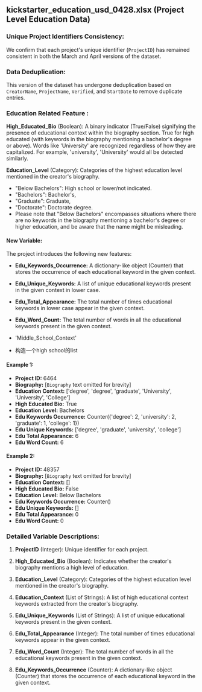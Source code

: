## kickstarter_education_usd_0428.xlsx (Project Level  Education Data)

### Unique Project Identifiers Consistency:
We confirm that each project's unique identifier (`ProjectID`) has remained consistent in both the March and April versions of the dataset.

### Data Deduplication:
This version of the dataset has undergone deduplication based on `CreatorName`, `ProjectName`, `Verified`, and `StartDate` to remove duplicate entries.

### Education Related Feature :
**High_Educated_Bio** (Boolean): A binary indicator (True/False) signifying the presence of educational context within the biography section. True for high educated (with keywords in the biography mentioning a bachelor's degree or above). Words like 'University' are recognized regardless of how they are capitalized. For example, 'university', 'University' would all be detected similarly. 

**Education_Level** (Category): Categories of the highest education level mentioned in the creator's biography.
  - "Below Bachelors": High school or lower/not indicated. 
  - "Bachelors": Bachelor's,
  - "Graduate": Graduate, 
 - "Doctorate": Doctorate degree.
 - Please note that "Below Bachelors" encompasses situations where there are no keywords in the biography mentioning a bachelor's degree or higher education, and be aware that the name might be misleading.
#### New Variable:

The project introduces the following new features:

- **Edu_Keywords_Occurrence:** A dictionary-like object (Counter) that stores the occurrence of each educational keyword in the given context.
  
- **Edu_Unique_Keywords:** A list of unique educational keywords present in the given context in lower case.
  
- **Edu_Total_Appearance:** The total number of times educational keywords in lower case appear in the given context.
  
- **Edu_Word_Count:** The total number of words in all the educational keywords present in the given context.
- 'Middle_School_Context'
- 构造一个high school的list

#### Example 1:
- **Project ID:** 6464
- **Biography:** 
  [`Biography`  text omitted for brevity]
- **Education Context:** ['degree', 'degree', 'graduate', 'University', 'University', 'College']
- **High Educated Bio:** True
- **Education Level:** Bachelors
- **Edu Keywords Occurrence:** Counter({'degree': 2, 'university': 2, 'graduate': 1, 'college': 1})
- **Edu Unique Keywords:** ['degree', 'graduate', 'university', 'college']
- **Edu Total Appearance:** 6
- **Edu Word Count:** 6
  
#### Example 2:
- **Project ID:** 48357
- **Biography:** 
  [`Biography` text omitted for brevity]
- **Education Context:** []
- **High Educated Bio:** False
- **Education Level:** Below Bachelors
- **Edu Keywords Occurrence:** Counter()
- **Edu Unique Keywords:** []
- **Edu Total Appearance:** 0
- **Edu Word Count:** 0

### Detailed Variable Descriptions:

1. **ProjectID** (Integer): Unique identifier for each project.
   
2. **High_Educated_Bio** (Boolean): Indicates whether the creator's biography mentions a high level of education.

3. **Education_Level** (Category): Categories of the highest education level mentioned in the creator's biography.

4. **Education_Context** (List of Strings): A list of high educational context keywords extracted from the creator's biography.

5. **Edu_Unique_Keywords** (List of Strings): A list of unique educational keywords present in the given context.

6. **Edu_Total_Appearance** (Integer): The total number of times educational keywords appear in the given context.

7. **Edu_Word_Count** (Integer): The total number of words in all the educational keywords present in the given context.

8. **Edu_Keywords_Occurrence** (Counter): A dictionary-like object (Counter) that stores the occurrence of each educational keyword in the given context.
